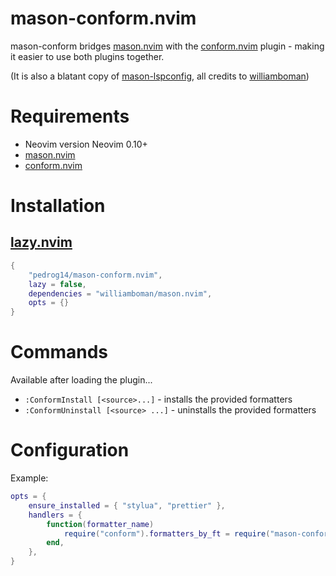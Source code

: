 # mason-conform.nvim

mason-conform bridges [mason.nvim](https://github.com/williamboman/mason.nvim) with the [conform.nvim](https://github.com/stevearc/conform.nvim) plugin - making it easier to use both plugins together.

(It is also a blatant copy of [mason-lspconfig](https://github.com/williamboman/mason-lspconfig.nvim), all credits to [williamboman](https://github.com/williamboman))
 
# Requirements
- Neovim version Neovim 0.10+
- [mason.nvim](https://github.com/williamboman/mason.nvim)
- [conform.nvim](https://github.com/stevearc/conform.nvim)

# Installation
## [lazy.nvim](https://github.com/folke/lazy.nvim)

```lua
{
    "pedrog14/mason-conform.nvim",
    lazy = false,
    dependencies = "williamboman/mason.nvim",
    opts = {}
}
```
# Commands

Available after loading the plugin...

- `:ConformInstall [<source>...]` - installs the provided formatters
- `:ConformUninstall [<source> ...]` - uninstalls the provided formatters

# Configuration

Example:
```lua
opts = {
    ensure_installed = { "stylua", "prettier" },
    handlers = {
        function(formatter_name)
            require("conform").formatters_by_ft = require("mason-conform").formatter_handler(formatter_name)
        end,
    },
}
```



